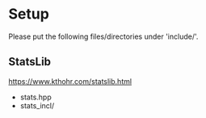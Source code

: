 # Setup
Please put the following files/directories under 'include/'.

## StatsLib
https://www.kthohr.com/statslib.html

* stats.hpp
* stats_incl/
